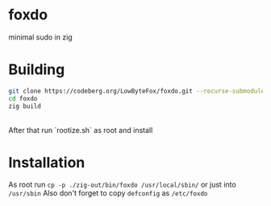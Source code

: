 # foxdo

minimal sudo in zig

# Building

```sh
git clone https://codeberg.org/LowByteFox/foxdo.git --recurse-submodules
cd foxdo
zig build
```
<br>
After that run `rootize.sh` as root and install

# Installation

As root run `cp -p ./zig-out/bin/foxdo /usr/local/sbin/` or just into `/usr/sbin`
Also don't forget to copy `defconfig` as `/etc/foxdo`
